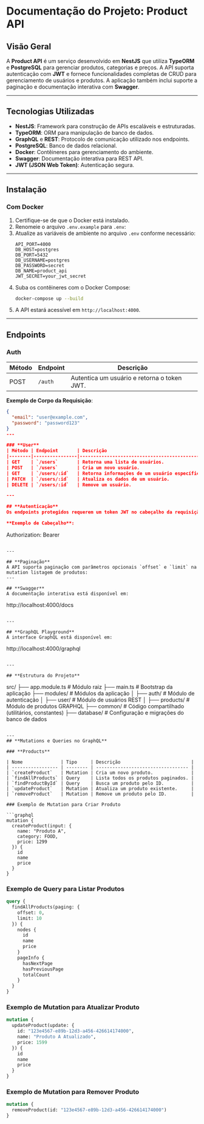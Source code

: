 # **Documentação do Projeto: Product API**

## **Visão Geral**
A **Product API** é um serviço desenvolvido em **NestJS** que utiliza **TypeORM** e **PostgreSQL** para gerenciar produtos, categorias e preços. A API suporta autenticação com **JWT** e fornece funcionalidades completas de CRUD para gerenciamento de usuários e produtos. A aplicação também inclui suporte a paginação e documentação interativa com **Swagger**.

---

## **Tecnologias Utilizadas**
- **NestJS**: Framework para construção de APIs escaláveis e estruturadas.
- **TypeORM**: ORM para manipulação de banco de dados.
- **GraphQL** e **REST**: Protocolo de comunicação utilizado nos endpoints.
- **PostgreSQL**: Banco de dados relacional.
- **Docker**: Contêineres para gerenciamento do ambiente.
- **Swagger**: Documentação interativa para REST API.
- **JWT (JSON Web Token)**: Autenticação segura.

---

## **Instalação**
### **Com Docker**
1. Certifique-se de que o Docker está instalado.
2. Renomeie o arquivo `.env.example` para `.env`:
3. Atualize as variáveis de ambiente no arquivo `.env` conforme necessário:
   ```
   API_PORT=4000
   DB_HOST=postgres
   DB_PORT=5432
   DB_USERNAME=postgres
   DB_PASSWORD=secret
   DB_NAME=product_api
   JWT_SECRET=your_jwt_secret
   ```
4. Suba os contêineres com o Docker Compose:
   ```bash
   docker-compose up --build
   ```
5. A API estará acessível em `http://localhost:4000`.
---

## **Endpoints**

### **Auth**
| Método | Endpoint   | Descrição                                      |
|--------|------------|----------------------------------------------|
| POST   | `/auth`    | Autentica um usuário e retorna o token JWT.   |

**Exemplo de Corpo da Requisição**:
```json
{
  "email": "user@example.com",
  "password": "password123"
}
---

### **User**
| Método | Endpoint       | Descrição                                     |
|--------|----------------|-----------------------------------------------|
| GET    | `/users`       | Retorna uma lista de usuários.                |
| POST   | `/users`       | Cria um novo usuário.                         |
| GET    | `/users/:id`   | Retorna informações de um usuário específico. |
| PATCH  | `/users/:id`   | Atualiza os dados de um usuário.              |
| DELETE | `/users/:id`   | Remove um usuário.                            |

---

## **Autenticação**
Os endpoints protegidos requerem um token JWT no cabeçalho da requisição:

**Exemplo de Cabeçalho**:
```
Authorization: Bearer <token>
```

---

## **Paginação**
A API suporta paginação com parâmetros opcionais `offset` e `limit` na mutation listagem de produtos:
---

## **Swagger**
A documentação interativa está disponível em:
```
http://localhost:4000/docs
```

---

## **GraphQL Playground**
A interface GraphQL está disponível em:
```
http://localhost:4000/graphql
```

---

## **Estrutura do Projeto**
```
src/
├── app.module.ts         # Módulo raiz
├── main.ts               # Bootstrap da aplicação
├── modules/              # Módulos da aplicação
│   ├── auth/             # Módulo de autenticação
│   ├── user/             # Módulo de usuários REST
│   ├── products/         # Módulo de produtos GRAPHQL
├── common/               # Código compartilhado (utilitários, constantes)
├── database/             # Configuração e migrações do banco de dados
```

---
## **Mutations e Queries no GraphQL**

### **Products**

| Nome              | Tipo     | Descrição                          |
| ----------------- | -------- | ---------------------------------- |
| `createProduct`   | Mutation | Cria um novo produto.              |
| `findAllProducts` | Query    | Lista todos os produtos paginados. |
| `findProductById` | Query    | Busca um produto pelo ID.          |
| `updateProduct`   | Mutation | Atualiza um produto existente.     |
| `removeProduct`   | Mutation | Remove um produto pelo ID.         |

### Exemplo de Mutation para Criar Produto

```graphql
mutation {
  createProduct(input: {
    name: "Produto A",
    category: FOOD,
    price: 1299
  }) {
    id
    name
    price
  }
}
```

### Exemplo de Query para Listar Produtos

```graphql
query {
  findAllProducts(paging: {
    offset: 0,
    limit: 10
  }) {
    nodes {
      id
      name
      price
    }
    pageInfo {
      hasNextPage
      hasPreviousPage
      totalCount
    }
  }
}
```

### Exemplo de Mutation para Atualizar Produto

```graphql
mutation {
  updateProduct(update: {
    id: "123e4567-e89b-12d3-a456-426614174000",
    name: "Produto A Atualizado",
    price: 1599
  }) {
    id
    name
    price
  }
}
```

### Exemplo de Mutation para Remover Produto

```graphql
mutation {
  removeProduct(id: "123e4567-e89b-12d3-a456-426614174000")
}
```
